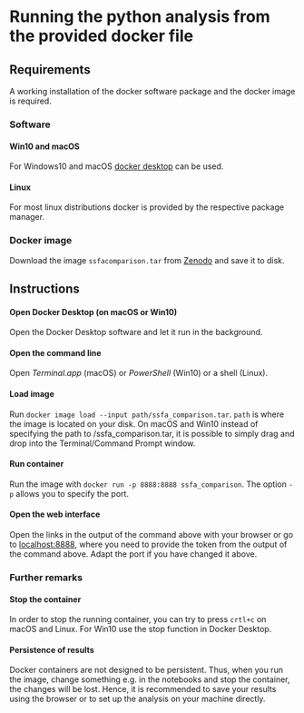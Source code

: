 # Running the python analysis from the provided docker file
## Requirements
A working installation of the docker software package and the docker image is required.
### Software
#### Win10 and macOS
For Windows10 and macOS [docker desktop](https://docs.docker.com/desktop/) can be used.
#### Linux 
For most linux distributions docker is provided by the respective package manager.  
### Docker image
Download the image `ssfacomparison.tar` from [Zenodo](https://doi.org/10.5281/zenodo.4302092) and save it to disk.

## Instructions
#### Open Docker Desktop (on macOS or Win10)
Open the Docker Desktop software and let it run in the background.

#### Open the command line
Open *Terminal.app* (macOS) or *PowerShell* (Win10) or a shell (Linux).

#### Load image
Run `docker image load --input path/ssfa_comparison.tar`. `path` is where the image is located on your disk. On macOS and Win10 instead of specifying the path to /ssfa_comparison.tar, it is possible to simply drag and drop into the Terminal/Command Prompt window.

#### Run container
Run the image with `docker run -p 8888:8888 ssfa_comparison`.
The option `-p` allows you to specify the port.

#### Open the web interface
Open the links in the output of the command above with your browser or go to [localhost:8888](http://localhost:8888), where you need to provide the token from the output of the command above.
Adapt the port if you have changed it above.
### Further remarks
#### Stop the container
In order to stop the running container, you can try to press `crtl+c` on macOS and Linux. For Win10 use the stop function in Docker Desktop.

#### Persistence of results
Docker containers are not designed to be persistent. Thus, when you run the image, change something e.g. in the notebooks and stop the container, the changes will be lost. Hence, it is recommended to save your results using the browser or to set up the analysis on your machine directly.
